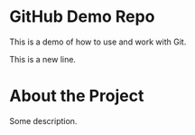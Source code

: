 # GitHub Demo Repo
This is a demo of how to use and work with Git.

This is a new line.

# **About the Project**
Some description.

